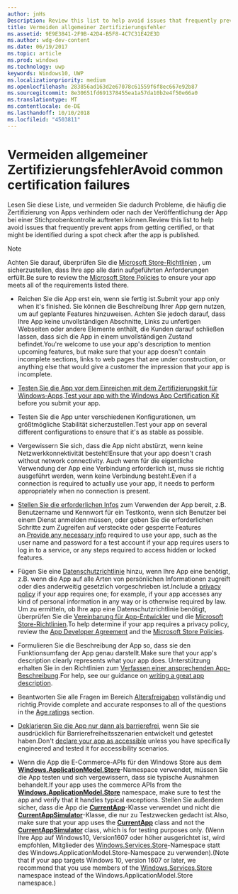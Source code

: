 ```yaml
---
author: jnHs
Description: Review this list to help avoid issues that frequently prevent apps from getting certified, or that might be identified during a spot check after the app is published.
title: Vermeiden allgemeiner Zertifizierungsfehler
ms.assetid: 9E9E3841-2F9B-42D4-B5F8-4C7C31E42E3D
ms.author: wdg-dev-content
ms.date: 06/19/2017
ms.topic: article
ms.prod: windows
ms.technology: uwp
keywords: Windows10, UWP
ms.localizationpriority: medium
ms.openlocfilehash: 283856ad163d2e67078c61559f6f8ec667e92b87
ms.sourcegitcommit: 8e30651fd691378455ea1a57da10b2e4f50e66a0
ms.translationtype: MT
ms.contentlocale: de-DE
ms.lasthandoff: 10/10/2018
ms.locfileid: "4503811"
---
```

# <a name="avoid-common-certification-failures"></a><span data-ttu-id="17786-103">Vermeiden allgemeiner Zertifizierungsfehler</span><span class="sxs-lookup"><span data-stu-id="17786-103">Avoid common certification failures</span></span>


<span data-ttu-id="17786-104">Lesen Sie diese Liste, und vermeiden Sie dadurch Probleme, die häufig die Zertifizierung von Apps verhindern oder nach der Veröffentlichung der App bei einer Stichprobenkontrolle auftreten können.</span><span class="sxs-lookup"><span data-stu-id="17786-104">Review this list to help avoid issues that frequently prevent apps from getting certified, or that might be identified during a spot check after the app is published.</span></span>

> [!NOTE]
> <span data-ttu-id="17786-105">Achten Sie darauf, überprüfen Sie die [Microsoft Store-Richtlinien](https://docs.microsoft.com/legal/windows/agreements/store-policies) , um sicherzustellen, dass Ihre app alle darin aufgeführten Anforderungen erfüllt.</span><span class="sxs-lookup"><span data-stu-id="17786-105">Be sure to review the [Microsoft Store Policies](https://docs.microsoft.com/legal/windows/agreements/store-policies) to ensure your app meets all of the requirements listed there.</span></span>

-   <span data-ttu-id="17786-106">Reichen Sie die App erst ein, wenn sie fertig ist.</span><span class="sxs-lookup"><span data-stu-id="17786-106">Submit your app only when it's finished.</span></span> <span data-ttu-id="17786-107">Sie können die Beschreibung Ihrer App gern nutzen, um auf geplante Features hinzuweisen. Achten Sie jedoch darauf, dass Ihre App keine unvollständigen Abschnitte, Links zu unfertigen Webseiten oder andere Elemente enthält, die Kunden darauf schließen lassen, dass sich die App in einem unvollständigen Zustand befindet.</span><span class="sxs-lookup"><span data-stu-id="17786-107">You're welcome to use your app's description to mention upcoming features, but make sure that your app doesn't contain incomplete sections, links to web pages that are under construction, or anything else that would give a customer the impression that your app is incomplete.</span></span>

-   <span data-ttu-id="17786-108">[Testen Sie die App vor dem Einreichen mit dem Zertifizierungskit für Windows-Apps](../debug-test-perf/windows-app-certification-kit.md).</span><span class="sxs-lookup"><span data-stu-id="17786-108">[Test your app with the Windows App Certification Kit](../debug-test-perf/windows-app-certification-kit.md) before you submit your app.</span></span>

-   <span data-ttu-id="17786-109">Testen Sie die App unter verschiedenen Konfigurationen, um größtmögliche Stabilität sicherzustellen.</span><span class="sxs-lookup"><span data-stu-id="17786-109">Test your app on several different configurations to ensure that it's as stable as possible.</span></span>

-   <span data-ttu-id="17786-110">Vergewissern Sie sich, dass die App nicht abstürzt, wenn keine Netzwerkkonnektivität besteht!</span><span class="sxs-lookup"><span data-stu-id="17786-110">Ensure that your app doesn't crash without network connectivity.</span></span> <span data-ttu-id="17786-111">Auch wenn für die eigentliche Verwendung der App eine Verbindung erforderlich ist, muss sie richtig ausgeführt werden, wenn keine Verbindung besteht.</span><span class="sxs-lookup"><span data-stu-id="17786-111">Even if a connection is required to actually use your app, it needs to perform appropriately when no connection is present.</span></span>

-   <span data-ttu-id="17786-112">[Stellen Sie die erforderlichen Infos](notes-for-certification.md) zum Verwenden der App bereit, z.B. Benutzername und Kennwort für ein Testkonto, wenn sich Benutzer bei einem Dienst anmelden müssen, oder geben Sie die erforderlichen Schritte zum Zugreifen auf versteckte oder gesperrte Features an.</span><span class="sxs-lookup"><span data-stu-id="17786-112">[Provide any necessary info](notes-for-certification.md) required to use your app, such as the user name and password for a test account if your app requires users to log in to a service, or any steps required to access hidden or locked features.</span></span>

-   <span data-ttu-id="17786-113">Fügen Sie eine [Datenschutzrichtlinie](create-app-store-listings.md#privacy-policy) hinzu, wenn Ihre App eine benötigt, z.B. wenn die App auf alle Arten von persönlichen Informationen zugreift oder dies anderweitig gesetzlich vorgeschrieben ist.</span><span class="sxs-lookup"><span data-stu-id="17786-113">Include a [privacy policy](create-app-store-listings.md#privacy-policy) if your app requires one; for example, if your app accesses any kind of personal information in any way or is otherwise required by law.</span></span> <span data-ttu-id="17786-114">Um zu ermitteln, ob Ihre app eine Datenschutzrichtlinie benötigt, überprüfen Sie die [Vereinbarung für App-Entwickler](https://docs.microsoft.com/legal/windows/agreements/app-developer-agreement) und die [Microsoft Store-Richtlinien](https://docs.microsoft.com/legal/windows/agreements/store-policies).</span><span class="sxs-lookup"><span data-stu-id="17786-114">To help determine if your app requires a privacy policy, review the [App Developer Agreement](https://docs.microsoft.com/legal/windows/agreements/app-developer-agreement) and the [Microsoft Store Policies](https://docs.microsoft.com/legal/windows/agreements/store-policies).</span></span>

-   <span data-ttu-id="17786-115">Formulieren Sie die Beschreibung der App so, dass sie den Funktionsumfang der App genau darstellt.</span><span class="sxs-lookup"><span data-stu-id="17786-115">Make sure that your app's description clearly represents what your app does.</span></span> <span data-ttu-id="17786-116">Unterstützung erhalten Sie in den Richtlinien zum [Verfassen einer ansprechenden App-Beschreibung](write-a-great-app-description.md).</span><span class="sxs-lookup"><span data-stu-id="17786-116">For help, see our guidance on [writing a great app description](write-a-great-app-description.md).</span></span>

-   <span data-ttu-id="17786-117">Beantworten Sie alle Fragen im Bereich [Altersfreigaben](age-ratings.md) vollständig und richtig.</span><span class="sxs-lookup"><span data-stu-id="17786-117">Provide complete and accurate responses to all of the questions in the [Age ratings](age-ratings.md) section.</span></span>

-   <span data-ttu-id="17786-118">[Deklarieren Sie die App nur dann als barrierefrei](app-declarations.md#this-app-has-been-tested-to-meet-accessibility-guidelines), wenn Sie sie ausdrücklich für Barrierefreiheitsszenarien entwickelt und getestet haben.</span><span class="sxs-lookup"><span data-stu-id="17786-118">Don't [declare your app as accessible](app-declarations.md#this-app-has-been-tested-to-meet-accessibility-guidelines) unless you have specifically engineered and tested it for accessibility scenarios.</span></span>

-   <span data-ttu-id="17786-119">Wenn die App die E-Commerce-APIs für den Windows Store aus dem [**Windows.ApplicationModel.Store**](https://docs.microsoft.com/uwp/api/Windows.ApplicationModel.Store)-Namespace verwendet, müssen Sie die App testen und sich vergewissern, dass sie typische Ausnahmen behandelt.</span><span class="sxs-lookup"><span data-stu-id="17786-119">If your app uses the commerce APIs from the [**Windows.ApplicationModel.Store**](https://docs.microsoft.com/uwp/api/Windows.ApplicationModel.Store) namespace, make sure to test the app and verify that it handles typical exceptions.</span></span> <span data-ttu-id="17786-120">Stellen Sie außerdem sicher, dass die App die [**CurrentApp**](https://docs.microsoft.com/uwp/api/Windows.ApplicationModel.Store.CurrentApp)-Klasse verwendet und nicht die [**CurrentAppSimulator**](https://docs.microsoft.com/uwp/api/Windows.ApplicationModel.Store.CurrentAppSimulator)-Klasse, die nur zu Testzwecken gedacht ist.</span><span class="sxs-lookup"><span data-stu-id="17786-120">Also, make sure that your app uses the [**CurrentApp**](https://docs.microsoft.com/uwp/api/Windows.ApplicationModel.Store.CurrentApp) class and not the [**CurrentAppSimulator**](https://docs.microsoft.com/uwp/api/Windows.ApplicationModel.Store.CurrentAppSimulator) class, which is for testing purposes only.</span></span> <span data-ttu-id="17786-121">(Wenn Ihre App auf Windows10, Version1607 oder höher ausgerichtet ist, wird empfohlen, Mitglieder des [Windows.Services.Store](https://docs.microsoft.com/uwp/api/windows.services.store)-Namespace statt des Windows.ApplicationModel.Store-Namespace zu verwenden).</span><span class="sxs-lookup"><span data-stu-id="17786-121">(Note that if your app targets Windows 10, version 1607 or later, we recommend that you use members of the [Windows.Services.Store](https://docs.microsoft.com/uwp/api/windows.services.store) namespace instead of the Windows.ApplicationModel.Store namespace.)</span></span>


 

 




